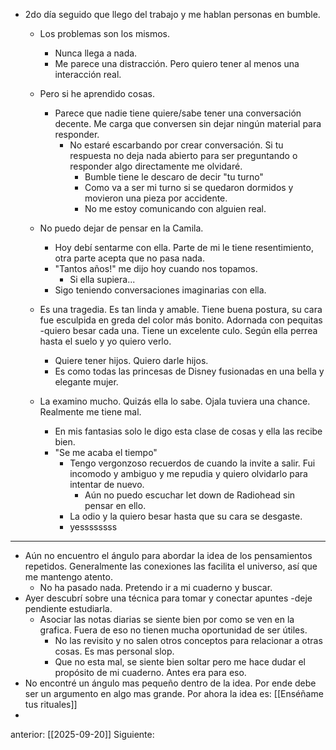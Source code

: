 - 2do día seguido que llego del trabajo y me hablan personas en bumble.
	- Los problemas son los mismos. 
		- Nunca llega a nada. 
		- Me parece una distracción. Pero quiero tener al menos una interacción real. 
	- Pero si he aprendido cosas. 
		- Parece que nadie tiene quiere/sabe tener una conversación decente. Me carga que conversen sin dejar ningún material para responder. 
			- No estaré escarbando por crear conversación. Si tu respuesta no deja nada abierto para ser preguntando o responder algo directamente me olvidaré. 
				- Bumble tiene le descaro de decir "tu turno" 
				- Como va a ser mi turno si se quedaron dormidos y movieron una pieza por accidente. 
				- No me estoy comunicando con alguien real. 
 
	- No puedo dejar de pensar en la Camila. 
		- Hoy debí sentarme con ella. Parte de mi le tiene resentimiento, otra parte acepta que no pasa nada. 
		- "Tantos años!" me dijo hoy cuando nos topamos. 
			- Si ella supiera...
		- Sigo teniendo conversaciones imaginarias con ella.
	- Es una tragedia. Es tan linda y amable. Tiene buena postura, su cara fue esculpida en greda del color más bonito. Adornada con pequitas -quiero besar cada una. Tiene un excelente culo. Según ella perrea hasta el suelo y yo quiero verlo. 
		- Quiere tener hijos. Quiero darle hijos. 
		- Es como todas las princesas de Disney fusionadas en una bella y elegante mujer. 
	- La examino mucho. Quizás ella lo sabe. Ojala tuviera una chance. Realmente me tiene mal. 
		- En mis fantasias solo le digo esta clase de cosas y ella las recibe bien. 
		- "Se me acaba el tiempo"
			- Tengo vergonzoso recuerdos de cuando la invite a salir. Fui incomodo y ambiguo y me repudia y quiero olvidarlo para intentar de nuevo. 
				- Aún no puedo escuchar let down de Radiohead sin pensar en ello. 
			- La odio y la quiero besar hasta que su cara se desgaste. 
			- yessssssss

-----

- Aún no encuentro el ángulo para abordar la idea de los pensamientos repetidos. Generalmente las conexiones las facilita el universo, así que me mantengo atento. 
	- No ha pasado nada. Pretendo ir a mi cuaderno y buscar.
- Ayer descubrí sobre una técnica para tomar y conectar apuntes -deje pendiente estudiarla.
	- Asociar las notas diarias se siente bien por como se ven en la grafica. Fuera de eso no tienen mucha oportunidad de ser útiles. 
		- No las revisito y no salen otros conceptos para relacionar a otras cosas. Es  mas personal slop. 
		- Que no esta mal, se siente bien soltar pero me hace dudar el propósito de mi cuaderno. Antes era para eso. 
- No encontré un ángulo mas pequeño dentro de la idea. Por ende debe ser un argumento en algo mas grande. Por ahora la idea es: [[Enséñame tus rituales]]
- 
anterior: [[2025-09-20]]
Siguiente: 
